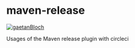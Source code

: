 # maven-release

[![gaetanBloch](https://circleci.com/gh/gaetanBloch/maven-release.svg?style=svg)](https://app.circleci.com/pipelines/github/gaetanBloch/maven-release)

Usages of the Maven release plugin with circleci
